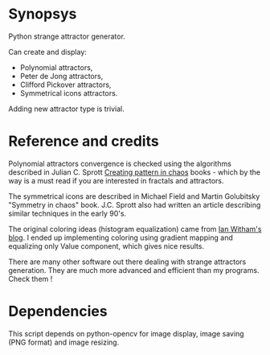 # Synopsys

Python strange attractor generator.

Can create and display:

- Polynomial attractors,
- Peter de Jong attractors,
- Clifford Pickover attractors,
- Symmetrical icons attractors.

Adding new attractor type is trivial.

# Reference and credits

Polynomial attractors convergence is checked using the algorithms described in Julian C. Sprott [Creating pattern in chaos](http://sprott.physics.wisc.edu/fractals/booktext/sabook.pdf) books - which by the way is a must read if you are interested in fractals and attractors.

The symmetrical icons are described in Michael Field and Martin Golubitsky "Symmetry in chaos" book. J.C. Sprott also had written an article describing similar techniques in the early 90's.

The original coloring ideas (histogram equalization) came from [Ian Witham's blog](http://ianwitham.wordpress.com/category/graphics/strange-attractors-graphics/). I ended up implementing coloring using gradient mapping and equalizing only Value component, which gives nice results.

There are many other software out there dealing with strange attractors generation. They are much more advanced and efficient than my programs. Check them !

# Dependencies

This script depends on python-opencv for image display, image saving (PNG format) and image resizing.
